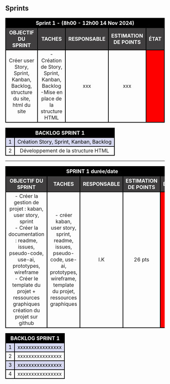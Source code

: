 ## **Sprints**
<!-- STYLE CSS -->
<style>    
    th, tr, td {border : 2px black solid;text-align:center;}  th{color:white; background-color: black } .not_ok{background-color:red} .ok{background-color:green} .titre{background-color: #413f3f} tr:nth-child(even) {background-color: #d7d9f2;color:black} 
</style>
<!-- SPRINT EXEMPLE -->

<table> 
    <tr>
        <th colspan="5"> Sprint 1 - (8h00 - 12h00 14 Nov 2024) </th>
    </tr>        
    <tr>
        <th class="titre"> OBJECTIF DU SPRINT </th>
        <th class="titre"> TACHES </th>
        <th class="titre"> RESPONSABLE </th>
        <th class="titre"> ESTIMATION DE POINTS </th>
        <th class="titre"> ÉTAT </th>
    </tr>
    <tr>
        <td>Créer user Story, Sprint, Kanban, Backlog, structure du site, html du site</td>
        <td>-Création de Story, Sprint, Kanban, Backlog <br> -Mise en place de la structure HTML </td>
        <td>xxx</td>
        <td>xxx</td>
        <td class="not_ok"></td>
    </tr>
</table>
<table> 
    <tr>
        <th colspan="2">BACKLOG SPRINT 1</th>
    </tr>
    <tr>
        <td>1</td>
        <td>Création Story, Sprint, Kanban, Backlog
</td>
    </tr>
    <tr>
        <td>2</td>
        <td>Développement de la structure HTML
</td>
    </tr>
</table>

----------------------------------------------------------------------------

<!-- SPRINT 1 -->
<table> 
    <tr>
        <th colspan="5"> SPRINT 1 durée/date </th>
    </tr>        
    <tr>
        <th class="titre"> OBJECTIF DU SPRINT </th>
        <th class="titre"> TACHES </th>
        <th class="titre"> RESPONSABLE </th>
        <th class="titre"> ESTIMATION DE POINTS </th>
        <th class="titre"> ÉTAT </th>
    </tr>
    <tr>
        <td>- Créer la gestion de projet : kaban, user story, sprint <br>- Créer la documentation : readme, issues, pseudo-code, use-ai, prototypes, wireframe<br>- Créer le template du projet + ressources graphiques <br> création du projet sur github </td>
        <td>- créer kaban, user story, sprint, readme, issues, pseudo-code, use-ai, prototypes, wireframe, template du projet, ressources graphiques</td>
        <td>I.K</td>
        <td>26 pts</td>
        <td class="not_ok"></td>
    </tr>
</table>
<table> 
    <tr>
        <th colspan="2">BACKLOG SPRINT 1</th>
    </tr>
    <tr>
        <td>1</td>
        <td>xxxxxxxxxxxxxxxx</td>
    </tr>
    <tr>
        <td>2</td>
        <td>xxxxxxxxxxxxxxxx</td>
    </tr>
    <tr>
        <td>3</td>
        <td>xxxxxxxxxxxxxxxx</td>
    </tr>
    <tr>
        <td>4</td>
        <td>xxxxxxxxxxxxxxxx</td>
    </tr>
</table>
